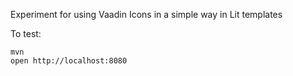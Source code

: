 Experiment for using Vaadin Icons in a simple way in Lit templates

To test:
```
mvn
open http://localhost:8080
```

